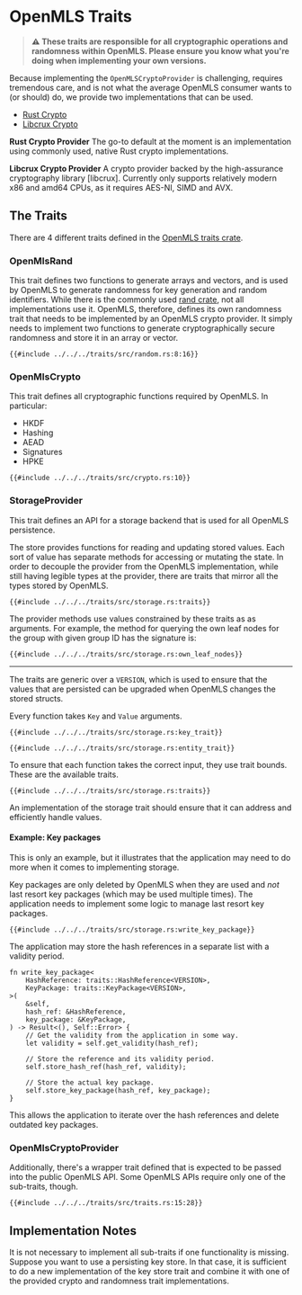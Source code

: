 # OpenMLS Traits

> **⚠️ These traits are responsible for all cryptographic operations and randomness
> within OpenMLS.
> Please ensure you know what you're doing when implementing your own versions.**

Because implementing the `OpenMLSCryptoProvider` is challenging, requires
tremendous care, and is not what the average OpenMLS consumer wants to (or should)
do, we provide two implementations that can be used.

- [Rust Crypto]
- [Libcrux Crypto]

**Rust Crypto Provider**
The go-to default at the moment is an implementation using commonly used, native
Rust crypto implementations.

**Libcrux Crypto Provider**
A crypto provider backed by the high-assurance cryptography library [libcrux].
Currently only supports relatively modern x86 and amd64 CPUs, as it requires
AES-NI, SIMD and AVX.

## The Traits

There are 4 different traits defined in the [OpenMLS traits crate].

### OpenMlsRand

This trait defines two functions to generate arrays and vectors, and is used by
OpenMLS to generate randomness for key generation and random identifiers.
While there is the commonly used [rand crate], not all implementations use it.
OpenMLS, therefore, defines its own randomness trait that needs to be implemented
by an OpenMLS crypto provider.
It simply needs to implement two functions to generate cryptographically secure
randomness and store it in an array or vector.

```rust,no_run,noplayground
{{#include ../../../traits/src/random.rs:8:16}}
```

### OpenMlsCrypto

This trait defines all cryptographic functions required by OpenMLS. In particular:

- HKDF
- Hashing
- AEAD
- Signatures
- HPKE

```rust,no_run,noplayground
{{#include ../../../traits/src/crypto.rs:10}}
```

### StorageProvider

This trait defines an API for a storage backend that is used for all OpenMLS
persistence.

The store provides functions for reading and updating stored values.
Each sort of value has separate methods for accessing or mutating the state.
In order to decouple the provider from the OpenMLS implementation, while still
having legible types at the provider, there are traits that mirror all the types
stored by OpenMLS.

```rust,no_run,noplayground
{{#include ../../../traits/src/storage.rs:traits}}
```

The provider methods use values constrained by these traits as
as arguments. For example, the method for querying the own leaf nodes for the group with given group ID has the signature is:

```rust,no_run,noplayground
{{#include ../../../traits/src/storage.rs:own_leaf_nodes}}
```

---

The traits are generic over a `VERSION`, which is used to ensure that the values
that are persisted can be upgraded when OpenMLS changes the stored structs.

Every function takes `Key` and `Value` arguments.

```rust,no_run,noplayground
{{#include ../../../traits/src/storage.rs:key_trait}}
```

```rust,no_run,noplayground
{{#include ../../../traits/src/storage.rs:entity_trait}}
```

To ensure that each function takes the correct input, they use trait bounds.
These are the available traits.

```rust,no_run,noplayground
{{#include ../../../traits/src/storage.rs:traits}}
```

An implementation of the storage trait should ensure that it can address and
efficiently handle values.

#### Example: Key packages

This is only an example, but it illustrates that the application may need to do more
when it comes to implementing storage.

Key packages are only deleted by OpenMLS when they are used and _not_ last resort
key packages (which may be used multiple times).
The application needs to implement some logic to manage last resort key packages.

```rust,no_run,noplayground
{{#include ../../../traits/src/storage.rs:write_key_package}}
```

The application may store the hash references in a separate list with a validity
period.

```rust,ro_run,noplayground
fn write_key_package<
    HashReference: traits::HashReference<VERSION>,
    KeyPackage: traits::KeyPackage<VERSION>,
>(
    &self,
    hash_ref: &HashReference,
    key_package: &KeyPackage,
) -> Result<(), Self::Error> {
    // Get the validity from the application in some way.
    let validity = self.get_validity(hash_ref);

    // Store the reference and its validity period.
    self.store_hash_ref(hash_ref, validity);

    // Store the actual key package.
    self.store_key_package(hash_ref, key_package);
}
```

This allows the application to iterate over the hash references and delete outdated
key packages.

### OpenMlsCryptoProvider

Additionally, there's a wrapper trait defined that is expected to be passed into
the public OpenMLS API.
Some OpenMLS APIs require only one of the sub-traits, though.

```rust,no_run,noplayground
{{#include ../../../traits/src/traits.rs:15:28}}
```

## Implementation Notes

It is not necessary to implement all sub-traits if one functionality is missing.
Suppose you want to use a persisting key store. In that case, it is sufficient to do a new implementation of the key store trait and combine it with one of the provided crypto and randomness trait implementations.

[rust crypto]: https://crates.io/crates/openmls_rust_crypto
[libcrux crypto]: https://crates.io/crates/openmls_libcrux_crypto
[openmls traits crate]: https://crates.io/crates/openmls_traits
[rand crate]: https://crates.io/crates/rand
